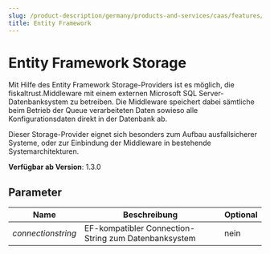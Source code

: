 ```yaml
---
slug: /product-description/germany/products-and-services/caas/features/databases/ef
title: Entity Framework
---
```


# Entity Framework Storage

Mit Hilfe des Entity Framework Storage-Providers ist es möglich, die fiskaltrust.Middleware mit einem externen Microsoft SQL Server-Datenbanksystem zu betreiben. Die Middleware speichert dabei sämtliche beim Betrieb der Queue verarbeiteten Daten sowieso alle Konfigurationsdaten direkt in der Datenbank ab. 

Dieser Storage-Provider eignet sich besonders zum Aufbau ausfallsicherer Systeme, oder zur Einbindung der Middleware in bestehende Systemarchitekturen.

**Verfügbar ab Version**: 1.3.0

## Parameter

| Name | Beschreibung | Optional |
| ---- | ------------ |--------- |
| _connectionstring_ | EF-kompatibler Connection-String zum Datenbanksystem | nein | 

